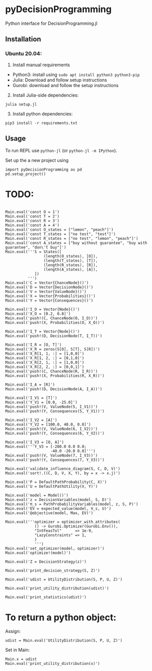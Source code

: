 # pyDecisionProgramming
Python interface for DecisionProgramming.jl

## Installation
### Ubuntu 20.04:

1. Install manual requirements
 * Python3: install using `sudo apt install python3 python3-pip`
 * Julia: Download and follow setup instructions
 * Gurobi: download and follow the setup instructions

2. Install Julia-side dependencies:
```
julia setup.jl
```

3. Install python dependencies:
```
pip3 install -r requirements.txt
```

## Usage

To run REPL use `python-jl` (or `python-jl -m IPython`).

Set up the a new project using
```
import pyDecisionProgramming as pd
pd.setup_project()
```


# TODO:

```

Main.eval('const O = 1')
Main.eval('const T = 2')
Main.eval('const R = 3')
Main.eval('const A = 4')
Main.eval('const O_states = ["lemon", "peach"]')
Main.eval('const T_states = ["no test", "test"]')
Main.eval('const R_states = ["no test", "lemon", "peach"]')
Main.eval('const A_states = ["buy without guarantee", "buy with guarantee", "don\'t buy"]')
Main.eval('''S = States([
                 (length(O_states), [O]),
                 (length(T_states), [T]),
                 (length(R_states), [R]),
                 (length(A_states), [A]),
             ])
          ''')
Main.eval('C = Vector{ChanceNode}()')
Main.eval('D = Vector{DecisionNode}()')
Main.eval('V = Vector{ValueNode}()')
Main.eval('X = Vector{Probabilities}()')
Main.eval('Y = Vector{Consequences}()')

Main.eval('I_O = Vector{Node}()')
Main.eval('X_O = [0.2, 0.8]')
Main.eval('push!(C, ChanceNode(O, I_O))')
Main.eval('push!(X, Probabilities(O, X_O))')

Main.eval('I_T = Vector{Node}()')
Main.eval('push!(D, DecisionNode(T, I_T))')

Main.eval('I_R = [O, T]')
Main.eval('X_R = zeros(S[O], S[T], S[R])')
Main.eval('X_R[1, 1, :] = [1,0,0]')
Main.eval('X_R[1, 2, :] = [0,1,0]')
Main.eval('X_R[2, 1, :] = [1,0,0]')
Main.eval('X_R[2, 2, :] = [0,0,1]')
Main.eval('push!(C, ChanceNode(R, I_R))')
Main.eval('push!(X, Probabilities(R, X_R))')

Main.eval('I_A = [R]')
Main.eval('push!(D, DecisionNode(A, I_A))')

Main.eval('I_V1 = [T]')
Main.eval('Y_V1 = [0.0, -25.0]')
Main.eval('push!(V, ValueNode(5, I_V1))')
Main.eval('push!(Y, Consequences(5, Y_V1))')

Main.eval('I_V2 = [A]')
Main.eval('Y_V2 = [100.0, 40.0, 0.0]')
Main.eval('push!(V, ValueNode(6, I_V2))')
Main.eval('push!(Y, Consequences(6, Y_V2))')

Main.eval('I_V3 = [O, A]')
Main.eval('''Y_V3 = [-200.0 0.0 0.0;
                    -40.0 -20.0 0.0]''')
Main.eval('push!(V, ValueNode(7, I_V3))')
Main.eval('push!(Y, Consequences(7, Y_V3))')

Main.eval('validate_influence_diagram(S, C, D, V)')
Main.eval('sort!.((C, D, V, X, Y), by = x -> x.j)')

Main.eval('P = DefaultPathProbability(C, X)')
Main.eval('U = DefaultPathUtility(V, Y)')

Main.eval('model = Model()')
Main.eval('z = DecisionVariables(model, S, D)')
Main.eval('π_s = PathProbabilityVariables(model, z, S, P)')
Main.eval('EV = expected_value(model, π_s, U)')
Main.eval('@objective(model, Max, EV)')

Main.eval('''optimizer = optimizer_with_attributes(
             () -> Gurobi.Optimizer(Gurobi.Env()),
             "IntFeasTol"      => 1e-9,
             "LazyConstraints" => 1,
             )
             ''')
Main.eval('set_optimizer(model, optimizer)')
Main.eval('optimize!(model)')

Main.eval('Z = DecisionStrategy(z)')

Main.eval('print_decision_strategy(S, Z)')

Main.eval('udist = UtilityDistribution(S, P, U, Z)')

Main.eval('print_utility_distribution(udist)')

Main.eval('print_statistics(udist)')
```



# To return a python object:

Assign:
```
udist = Main.eval('UtilityDistribution(S, P, U, Z)')
```

Set in Main:
```
Main.x = udist
Main.eval('print_utility_distribution(x)')
```
